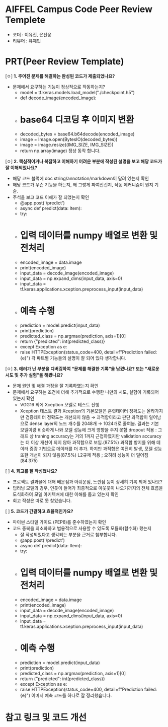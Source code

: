 # AIFFEL Campus Code Peer Review Templete
- 코더 : 이유진, 윤선웅
- 리뷰어 : 유제민


# PRT(Peer Review Template)
[ㅇ]  **1. 주어진 문제를 해결하는 완성된 코드가 제출되었나요?**
- 문제에서 요구하는 기능이 정상적으로 작동하는지?
    - model = tf.keras.models.load_model("./checkpoint.h5")
    - def decode_image(encoded_image):
    - # base64 디코딩 후 이미지 변환
    - decoded_bytes = base64.b64decode(encoded_image)
    - image = Image.open(BytesIO(decoded_bytes))
    - image = image.resize((IMG_SIZE, IMG_SIZE))
    - return np.array(image)
  정상 동작 합니다.

    
[ㅇ]  **2. 핵심적이거나 복잡하고 이해하기 어려운 부분에 작성된 설명을 보고 해당 코드가 잘 이해되었나요?**
- 해당 코드 블럭에 doc string/annotation/markdown이 달려 있는지 확인
- 해당 코드가 무슨 기능을 하는지, 왜 그렇게 짜여진건지, 작동 메커니즘이 뭔지 기술.
- 주석을 보고 코드 이해가 잘 되었는지 확인
    - @app.post('/predict')
    - async def predict(data: Item):
    - try:
    - # 입력 데이터를 numpy 배열로 변환 및 전처리
    - encoded_image = data.image
    - print(encoded_image)
    - input_data = decode_image(encoded_image)
    - input_data = np.expand_dims(input_data, axis=0)
    - input_data = tf.keras.applications.xception.preprocess_input(input_data)
    - # 예측 수행
    - prediction = model.predict(input_data)
    - print(prediction)
    - predicted_class = np.argmax(prediction, axis=1)[0]
    - return {"predicted": int(predicted_class)}
    - except Exception as e:
    - raise HTTPException(status_code=400, detail=f"Prediction failed: {e}")
  각 파트별 기능들의 설명이 잘 되어 있다 생각합니다.
        
[ㅇ]  **3. 에러가 난 부분을 디버깅하여 “문제를 해결한 기록”을 남겼나요? 또는 “새로운 시도 및 추가 실험”을 해봤나요?**
- 문제 원인 및 해결 과정을 잘 기록하였는지 확인
- 문제에서 요구하는 조건에 더해 추가적으로 수행한 나만의 시도, 실험이 기록되어 있는지 확인
    - VGG16 외에 Xception 모델로 테스트 진행
    - Xception 테스트 결과
      Xception의 기본모델은 훈련데이터 정확도는 올라가지만 검증데이터 정확도는 개선되지 않음 → 과적합이라고 판단
      과적합이 일어남으로 dense layer의 노드 개수를 2048개 → 1024개로 줄여봄. 결과는 기본 모델이랑 비슷하게 나와 모델 성능에 크게 영향을 주지 못함
      dropout 적용 : 그래프 상 traning accuracy는 거의 1까지 근접하였지만 validation accuracy는 더 이상 개선이 되지 않아 과적합으로 보임.(87.5%)
      과적합 방지를 위해 데이터 증강 기법으로 데이터를 더 추가. 하지만 과적합은 여전히 발생, 모델 성능 또한 개선이 되지 않음(87.5%)
      L2규제 적용 ; 오히려 성능이 더 덜어짐(84.375)
        
[ ]  **4. 회고를 잘 작성했나요?**
- 프로젝트 결과물에 대해 배운점과 아쉬운점, 느낀점 등이 상세히 기록 되어 있나요?
- 딥러닝 모델의 경우, 인풋이 들어가 최종적으로 아웃풋이 나오기까지의 전체 흐름을 도식화하여 모델 아키텍쳐에 대한 이해를 돕고 있는지 확인
- 회고 작성은 따로 못 찾았습니다.
        
[ ]  **5. 코드가 간결하고 효율적인가요?**
- 파이썬 스타일 가이드 (PEP8)를 준수하였는지 확인
- 코드 중복을 최소화하고 범용적으로 사용할 수 있도록 모듈화(함수화) 했는지
    - 잘 작성되었다고 생각되는 부분을 근거로 첨부합니다.
    - @app.post('/predict')
    - async def predict(data: Item):
    - try:
    - # 입력 데이터를 numpy 배열로 변환 및 전처리
    - encoded_image = data.image
    - print(encoded_image)
    - input_data = decode_image(encoded_image)
    - input_data = np.expand_dims(input_data, axis=0)
    - input_data = tf.keras.applications.xception.preprocess_input(input_data)
    - # 예측 수행
    - prediction = model.predict(input_data)
    - print(prediction)
    - predicted_class = np.argmax(prediction, axis=1)[0]
    - return {"predicted": int(predicted_class)}
    - except Exception as e:
    - raise HTTPException(status_code=400, detail=f"Prediction failed: {e}")
      이미지 예측 코드를 하나로 잘 정리했습니다.

# 참고 링크 및 코드 개선

